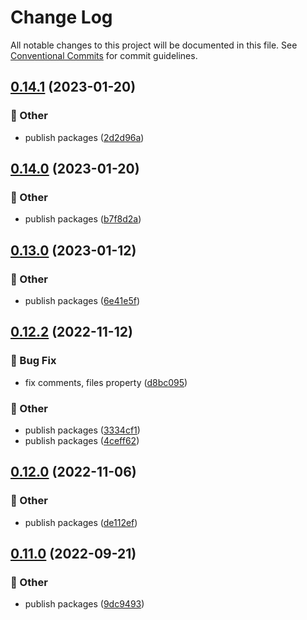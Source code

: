 # Change Log

All notable changes to this project will be documented in this file.
See [Conventional Commits](https://conventionalcommits.org) for commit guidelines.

## [0.14.1](https://github.com/daybrush/ruler/compare/svelte-ruler@0.14.0...svelte-ruler@0.14.1) (2023-01-20)


### :mega: Other

* publish packages ([2d2d96a](https://github.com/daybrush/ruler/commit/2d2d96ac218d45278ebfecdd52424a60a2da1ec9))



## [0.14.0](https://github.com/daybrush/ruler/compare/svelte-ruler@0.13.0...svelte-ruler@0.14.0) (2023-01-20)


### :mega: Other

* publish packages ([b7f8d2a](https://github.com/daybrush/ruler/commit/b7f8d2a3041202dd89c3da14a7e93cd6ace206bb))



## [0.13.0](https://github.com/daybrush/ruler/compare/svelte-ruler@0.12.2...svelte-ruler@0.13.0) (2023-01-12)


### :mega: Other

* publish packages ([6e41e5f](https://github.com/daybrush/ruler/commit/6e41e5f910f84f68b8db80b493a8c683ab755381))



## [0.12.2](https://github.com/daybrush/ruler/compare/svelte-ruler@0.12.0...svelte-ruler@0.12.2) (2022-11-12)


### :bug: Bug Fix

* fix comments, files property ([d8bc095](https://github.com/daybrush/ruler/commit/d8bc095c5e25e630d720c7b255cf4b42ada6c582))


### :mega: Other

* publish packages ([3334cf1](https://github.com/daybrush/ruler/commit/3334cf1ad0f2bdd66d4a1a6fc26202f026077671))
* publish packages ([4ceff62](https://github.com/daybrush/ruler/commit/4ceff62e5224779578e61a4e3b0362f6597feecf))



## [0.12.0](https://github.com/daybrush/ruler/compare/svelte-ruler@0.11.0...svelte-ruler@0.12.0) (2022-11-06)


### :mega: Other

* publish packages ([de112ef](https://github.com/daybrush/ruler/commit/de112ef49f2b4063a0b8e810abff0d646da5c3d1))



## [0.11.0](https://github.com/daybrush/ruler/compare/svelte-ruler@0.10.0...svelte-ruler@0.11.0) (2022-09-21)


### :mega: Other

* publish packages ([9dc9493](https://github.com/daybrush/ruler/commit/9dc9493020206310eb807d7c6d52e9b683f23723))
